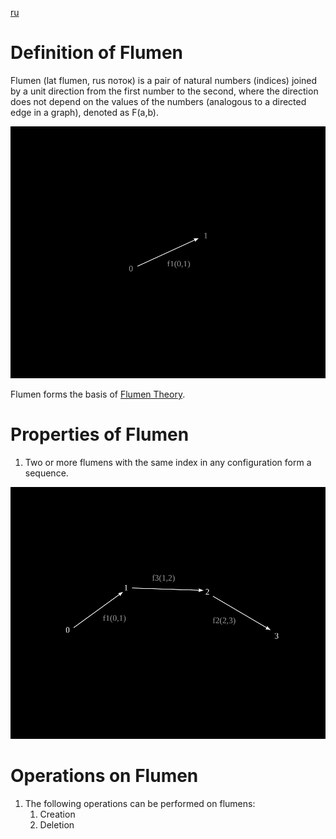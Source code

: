 [ru](../ru/flumen.md)

# Definition of Flumen

Flumen (lat flumen, rus поток) is a pair of natural numbers (indices) joined by a unit direction from the first number to the second, where the direction does not depend on the values of the numbers (analogous to a directed edge in a graph), denoted as F(a,b).

![](../images/f1.svg)

Flumen forms the basis of [Flumen Theory](README.md).

# Properties of Flumen

1. Two or more flumens with the same index in any configuration form a sequence.

![](../images/f1f2f3.svg)

# Operations on Flumen

1. The following operations can be performed on flumens:
    1. Creation
    2. Deletion
